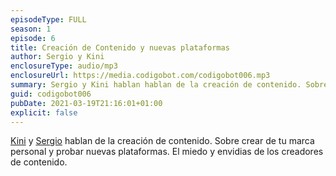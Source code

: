 ```yaml
---
episodeType: FULL
season: 1
episode: 6
title: Creación de Contenido y nuevas plataformas
author: Sergio y Kini
enclosureType: audio/mp3
enclosureUrl: https://media.codigobot.com/codigobot006.mp3
summary: Sergio y Kini hablan hablan de la creación de contenido. Sobre crear de tu marca personal y probar nuevas plataformas. El miedo y envidias de los creadores de contenido.
guid: codigobot006
pubDate: 2021-03-19T21:16:01+01:00
explicit: false
---
```

[Kini](https://kinisoftware.com) y  [Sergio](https://sergiodelamo.com) hablan de la creación de contenido. Sobre crear de tu marca personal y probar nuevas plataformas. El miedo y envidias de los creadores de contenido.  
